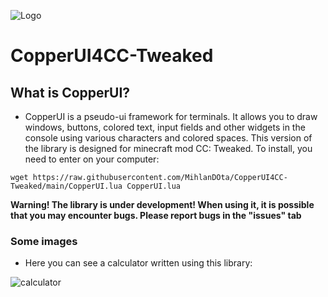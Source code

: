 ![Logo](https://raw.githubusercontent.com/MihlanDOta/CopperUI4CC-Tweaked/main/images/cuilogo.JPG)

# CopperUI4CC-Tweaked

## What is CopperUI?
- CopperUI is a pseudo-ui framework for terminals. It allows you to draw windows, buttons, colored text, input fields and other widgets in the console using various characters and colored spaces. This version of the library is designed for minecraft mod CC: Tweaked. To install, you need to enter on your computer:

```
wget https://raw.githubusercontent.com/MihlanDOta/CopperUI4CC-Tweaked/main/CopperUI.lua CopperUI.lua
```


**Warning! The library is under development! When using it, it is possible that you may encounter bugs. Please report bugs in the "issues" tab**

### Some images

- Here you can see a calculator written using this library:

![calculator](https://raw.githubusercontent.com/MihlanDOta/CopperUI4CC-Tweaked/main/images/copperuicctweaked.gif)
